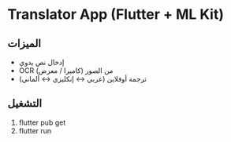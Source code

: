 # Translator App (Flutter + ML Kit)

## الميزات
- إدخال نص يدوي
- OCR من الصور (كاميرا / معرض)
- ترجمة أوفلاين (عربي ↔ إنكليزي ↔ ألماني)

## التشغيل
1. flutter pub get
2. flutter run
